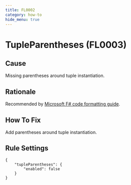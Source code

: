 ```yaml
---
title: FL0002
category: how-to
hide_menu: true
---
```


# TupleParentheses (FL0003)

## Cause

Missing parentheses around tuple instantiation.

## Rationale

Recommended by [Microsoft F# code formatting guide](https://docs.microsoft.com/en-us/dotnet/fsharp/style-guide/formatting#formatting-tuples).

## How To Fix

Add parentheses around tuple instantiation.

## Rule Settings

    {
        "tupleParentheses": {
            "enabled": false
        }
    }
